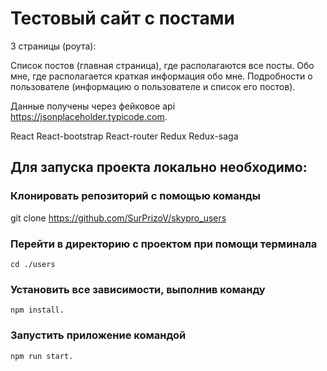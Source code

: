 # Тестовый сайт с постами
3 страницы (роута):

Список постов (главная страница), где располагаются все посты.
Обо мне, где располагается краткая информация обо мне.
Подробности о пользователе (информацию о пользователе и список его постов).

Данные получены через фейковое api https://jsonplaceholder.typicode.com.

React
React-bootstrap
React-router
Redux
Redux-saga
## Для запуска проекта локально необходимо:

### Клонировать репозиторий с помощью команды 
   
   git clone https://github.com/SurPrizoV/skypro_users

### Перейти в директорию с проектом при помощи терминала

    cd ./users

### Установить все зависимости, выполнив команду 

    npm install.

### Запустить приложение командой 
    npm run start.
